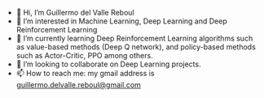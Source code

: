 - 👋 Hi, I’m Guillermo del Valle Reboul
- 👀 I’m interested in Machine Learning, Deep Learning and Deep Reinforcement Learning
- 🌱 I’m currently learning Deep Reinforcement Learning algorithms such as value-based methods (Deep Q network), and policy-based methods such as Actor-Critic, PPO among others.
- 💞️ I’m looking to collaborate on Deep Learning projects.
- 📫 How to reach me: my gmail address is guillermo.delvalle.reboul@gmail.com

<!---
GuillermoVR92/GuillermoVR92 is a ✨ special ✨ repository because its `README.md` (this file) appears on your GitHub profile.
You can click the Preview link to take a look at your changes.
--->
